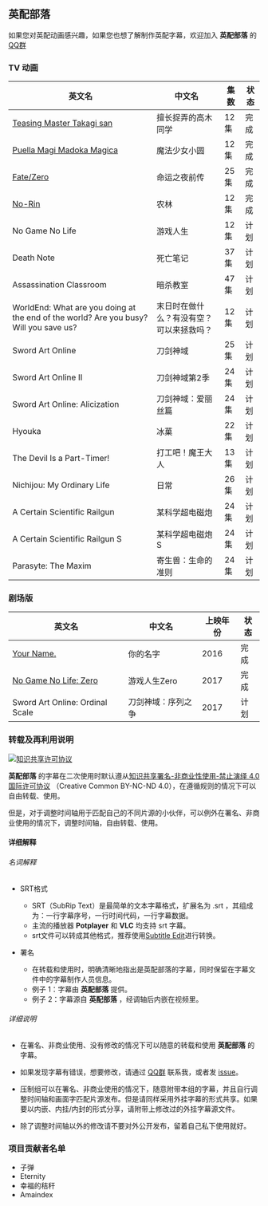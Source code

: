 ## **英配部落**

如果您对英配动画感兴趣，如果您也想了解制作英配字幕，欢迎加入 **英配部落** 的 [QQ群](https://jq.qq.com/?_wv=1027&k=5kCsfB9)

### **TV 动画**

| 英文名                                                                                                        | 中文名                                   | 集数 | 状态 |
| ------------------------------------------------------------------------------------------------------------- | ---------------------------------------- | ---- | ---- |
| [Teasing Master Takagi san](https://github.com/Tridagger/EDATRIBE-SUBS/tree/master/Teasing_Master_Takagi-san) | 擅长捉弄的高木同学                       | 12集 | 完成 |
| [Puella Magi Madoka Magica](https://github.com/Tridagger/EDATRIBE-SUBS/tree/master/Puella_Magi_Madoka_Magica) | 魔法少女小圆                             | 12集 | 完成 |
| [Fate/Zero](https://github.com/Tridagger/EDATRIBE-SUBS/tree/master/Fate_Zero)                                 | 命运之夜前传                             | 25集 | 完成 |
| [No-Rin](https://github.com/Tridagger/EDATRIBE-SUBS/tree/master/No-Rin)                                       | 农林                                     | 12集 | 完成 |
| No Game No Life                                                                                               | 游戏人生                                 | 12集 | 计划 |
| Death Note                                                                                                    | 死亡笔记                                 | 37集 | 计划 |
| Assassination Classroom                                                                                       | 暗杀教室                                 | 47集 | 计划 |
| WorldEnd: What are you doing at the end of the world? Are you busy? Will you save us?                         | 末日时在做什么？有没有空？可以来拯救吗？ | 12集 | 计划 |
| Sword Art Online                                                                                              | 刀剑神域                                 | 25集 | 计划 |
| Sword Art Online II                                                                                           | 刀剑神域第2季                            | 24集 | 计划 |
| Sword Art Online: Alicization                                                                                 | 刀剑神域：爱丽丝篇                       | 24集 | 计划 |
| Hyouka                                                                                                        | 冰菓                                     | 22集 | 计划 |
| The Devil Is a Part-Timer!                                                                                    | 打工吧！魔王大人                         | 13集 | 计划 |
| Nichijou: My Ordinary Life                                                                                    | 日常                                     | 26集 | 计划 |
| A Certain Scientific Railgun                                                                                  | 某科学超电磁炮                           | 24集 | 计划 |
| A Certain Scientific Railgun S                                                                                | 某科学超电磁炮S                          | 24集 | 计划 |
| Parasyte: The Maxim                                                                                           | 寄生兽：生命的准则                       | 24集 | 计划 |

### **剧场版**
| 英文名                                                                         | 中文名       | 上映年份 | 状态 |
| ------------------------------------------------------------------------------ | ------------ | -------- | ---- |
| [Your Name.](https://github.com/Tridagger/EDATRIBE-SUBS/tree/master/Your_Name) | 你的名字     | 2016     | 完成 |
| [No Game No Life: Zero](https://github.com/Tridagger/EDATRIBE-SUBS/tree/master/No_Game_No_Life_Zero)      | 游戏人生Zero | 2017     | 完成 |
| Sword Art Online: Ordinal Scale  | 刀剑神域：序列之争 | 2017 | 计划 |


### 转载及再利用说明

<a rel="license" href="http://creativecommons.org/licenses/by-nc-nd/4.0/"><img alt="知识共享许可协议" style="border-width:0" src="https://i.creativecommons.org/l/by-nc-nd/4.0/88x31.png" /></a>

**英配部落** 的字幕在二次使用时默认遵从<a rel="license" href="http://creativecommons.org/licenses/by-nc-nd/4.0/">知识共享署名-非商业性使用-禁止演绎 4.0 国际许可协议</a> （Creative Common BY-NC-ND 4.0），在遵循规则的情况下可以自由转载、使用。

但是，对于调整时间轴用于匹配自己的不同片源的小伙伴，可以例外在署名、非商业使用的情况下，调整时间轴，自由转载、使用。



#### 详细解释

###### 名词解释

- SRT格式
  - SRT（SubRip Text）是最简单的文本字幕格式，扩展名为 .srt ，其组成为：一行字幕序号，一行时间代码，一行字幕数据。
  - 主流的播放器 **Potplayer** 和 **VLC** 均支持 srt 字幕。
  - srt文件可以转成其他格式，推荐使用[Subtitle Edit](https://github.com/SubtitleEdit/subtitleedit)进行转换。

- 署名

  - 在转载和使用时，明确清晰地指出是英配部落的字幕，同时保留在字幕文件中的字幕制作人员信息。
  - 例子 1：字幕由 **英配部落** 提供。
  - 例子 2：字幕源自 **英配部落** ，经调轴后内嵌在视频里。




###### 详细说明

- 在署名、非商业使用、没有修改的情况下可以随意的转载和使用 **英配部落** 的字幕。

- 如果发现字幕有错误，想要修改，请通过 [QQ群](https://jq.qq.com/?_wv=1027&k=5kCsfB9) 联系我，或者发 [issue](https://github.com/Tridagger/EDATRIBE-SUBS/issues)。


- 压制组可以在署名、非商业使用的情况下，随意附带本组的字幕，并且自行调整时间轴和画面字匹配片源发布。但是请同样采用外挂字幕的形式共享。如果要以内嵌、内挂/内封的形式分享，请附带上修改过的外挂字幕源文件。


- 除了调整时间轴以外的修改请不要对外公开发布，留着自己私下使用就好。

### 项目贡献者名单
 - 子弹
 - Eternity
 - 幸福的秸秆
 - Amaindex
